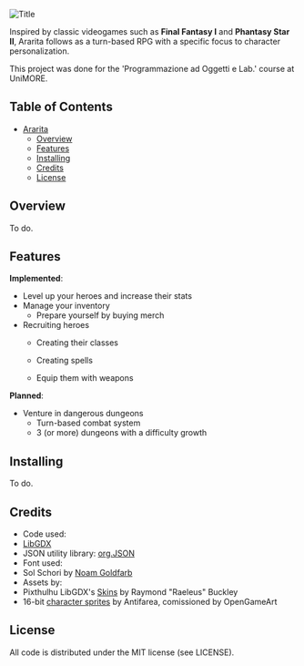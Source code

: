 ![Title](https://user-images.githubusercontent.com/101595335/235752910-d8e160a0-c3e9-4a5d-abf8-e94362007559.png)

Inspired by classic videogames such as **Final Fantasy I** and **Phantasy Star II**, Ararita follows as a turn-based RPG with a specific focus to character personalization.

This project was done for the 'Programmazione ad Oggetti e Lab.' course at UniMORE.


## Table of Contents
* [Ararita](#Title)
  * [Overview](#Overview)  
  * [Features](#Features)
  * [Installing](#Installing)
  * [Credits](#Credits)
  * [License](#License)

## Overview
To do.

## Features
**Implemented**:
* Level up your heroes and increase their stats
* Manage your inventory
  * Prepare yourself by buying merch
* Recruiting heroes 
  * Creating their classes

  * Creating spells
  * Equip them with weapons

**Planned**:
* Venture in dangerous dungeons
  * Turn-based combat system
  * 3 (or more) dungeons with a difficulty growth
 
## Installing
To do.
  
## Credits

* Code used:
 * [LibGDX](https://github.com/libgdx/libgdx)
 * JSON utility library: [org.JSON](https://mvnrepository.com/artifact/org.json/json)
* Font used:
 * Sol Schori by [Noam Goldfarb](https://slimeplease.artstation.com/)
* Assets by:
 * Pixthulhu LibGDX's [Skins](https://github.com/czyzby/gdx-skins/tree/master/pixthulhu) by Raymond "Raeleus" Buckley
 * 16-bit [character sprites](https://opengameart.org/content/twelve-16x18-rpg-sprites-plus-base) by Antifarea, comissioned by OpenGameArt
  
## License

All code is distributed under the MIT license (see LICENSE).

